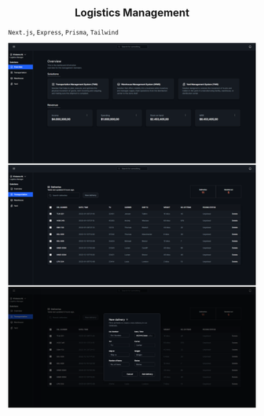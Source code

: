 <h2 align="center">
Logistics Management
</h2>

`Next.js`, `Express`, `Prisma`, `Tailwind`

<img alt="" src="./client/public/Overview.PNG" />
<img alt="" src="./client/public/TMS.PNG" />
<img alt="" src="./client/public/TMSModal.PNG" />
